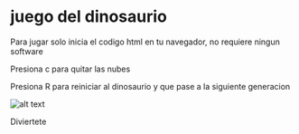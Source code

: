 # juego del dinosaurio

Para jugar solo inicia el codigo html en tu navegador, no requiere ningun software

Presiona c para quitar las nubes

Presiona R para reiniciar al dinosaurio y que pase a la siguiente generacion

![alt text](https://youtu.be/Zs38KBEEBGk)

Diviertete


